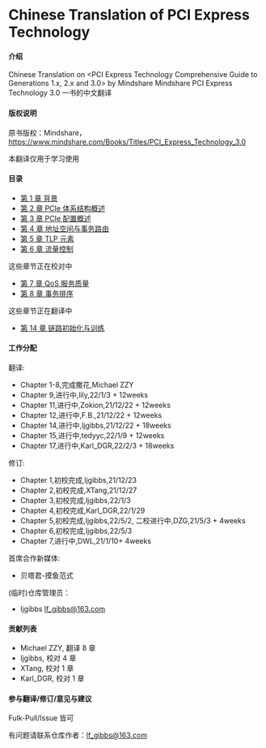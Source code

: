 # Chinese Translation of PCI Express Technology 

#### 介绍
Chinese Translation on <PCI Express Technology Comprehensive Guide to Generations 1.x, 2.x and 3.0> by Mindshare
Mindshare PCI Express Technology 3.0 一书的中文翻译



#### 版权说明
原书版权：Mindshare，https://www.mindshare.com/Books/Titles/PCI_Express_Technology_3.0

本翻译仅用于学习使用

#### 目录

- [第  1 章 背景](https://gitee.com/ljgibbs/chinese-translation-of-pci-express-technology/blob/master/1%20%E8%83%8C%E6%99%AF.md)
- [第  2 章 PCIe 体系结构概述](https://gitee.com/ljgibbs/chinese-translation-of-pci-express-technology/blob/master/1%20%E8%83%8C%E6%99%AF.md)
- [第  3 章 PCIe 配置概述](https://gitee.com/ljgibbs/chinese-translation-of-pci-express-technology/blob/master/1%20%E8%83%8C%E6%99%AF.md)
- [第  4 章 地址空间与事务路由](https://gitee.com/ljgibbs/chinese-translation-of-pci-express-technology/blob/master/4%20%E5%9C%B0%E5%9D%80%E7%A9%BA%E9%97%B4%E4%B8%8E%E4%BA%8B%E5%8A%A1%E8%B7%AF%E7%94%B1.md)
- [第  5 章 TLP 元素](https://gitee.com/ljgibbs/chinese-translation-of-pci-express-technology/blob/master/5%20TLP%20%E5%85%83%E7%B4%A0.md)
- [第  6 章 流量控制](https://gitee.com/ljgibbs/chinese-translation-of-pci-express-technology/blob/master/6%20%E6%B5%81%E9%87%8F%E6%8E%A7%E5%88%B6.md)

这些章节正在校对中
- [第  7 章 QoS 服务质量](https://gitee.com/ljgibbs/chinese-translation-of-pci-express-technology/blob/master/7%20QoS%20%E6%9C%8D%E5%8A%A1%E8%B4%A8%E9%87%8F.md)
- [第  8 章 事务排序](https://gitee.com/ljgibbs/chinese-translation-of-pci-express-technology/blob/master/8%20%E4%BA%8B%E5%8A%A1%E6%8E%92%E5%BA%8F.md)

这些章节正在翻译中
- [第 14 章 链路初始化与训练](https://gitee.com/ljgibbs/chinese-translation-of-pci-express-technology/blob/master/14%20%E9%93%BE%E8%B7%AF%E5%88%9D%E5%A7%8B%E5%8C%96%E4%B8%8E%E8%AE%AD%E7%BB%83.md)

#### 工作分配

翻译:

- Chapter 1-8,完成撒花,Michael ZZY
- Chapter 9,进行中,lily,22/1/3 + 12weeks
- Chapter 11,进行中,Zokion,21/12/22 + 12weeks
- Chapter 12,进行中,F.B.,21/12/22 + 12weeks
- Chapter 14,进行中,ljgibbs,21/12/22 + 18weeks
- Chapter 15,进行中,tedyyc,22/1/9 + 12weeks
- Chapter 17,进行中,Karl_DGR,22/2/3 + 18weeks

修订:

- Chapter 1,初校完成,ljgibbs,21/12/23
- Chapter 2,初校完成,XTang,21/12/27
- Chapter 3,初校完成,ljgibbs,22/1/3
- Chapter 4,初校完成,Karl_DGR,22/1/29 
- Chapter 5,初校完成,ljgibbs,22/5/2, 二校进行中,DZG,21/5/3 + 4weeks
- Chapter 6,初校完成,ljgibbs,22/5/3
- Chapter 7,进行中,DWL,21/1/10+ 4weeks


首席合作新媒体:

- 贝塔君-摸鱼范式

(临时)仓库管理员：

- ljgibbs lf_gibbs@163.com

#### 贡献列表

- Michael ZZY, 翻译 8 章
- ljgibbs, 校对 4 章
- XTang, 校对 1 章
- Karl_DGR, 校对 1 章

#### 参与翻译/修订/意见与建议
Fulk-Pull/Issue 皆可

有问题请联系仓库作者：lf_gibbs@163.com

